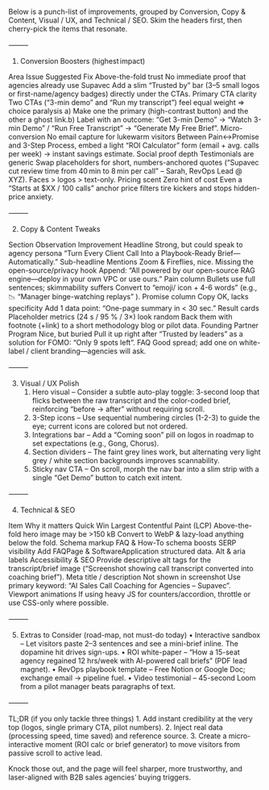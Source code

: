 Below is a punch-list of improvements, grouped by Conversion, Copy & Content, Visual / UX, and Technical / SEO.  Skim the headers first, then cherry-pick the items that resonate.

⸻

1. Conversion Boosters (highest impact)

Area	Issue	Suggested Fix
Above-the-fold trust	No immediate proof that agencies already use Supavec	Add a slim “Trusted by” bar (3–5 small logos or first-name/agency badges) directly under the CTAs.
Primary CTA clarity	Two CTAs (“3-min demo” and “Run my transcript”) feel equal weight ⇒ choice paralysis	a) Make one the primary (high-contrast button) and the other a ghost link.b) Label with an outcome: “Get 3-min Demo” → “Watch 3-min Demo” / “Run Free Transcript” → “Generate My Free Brief”.
Micro-conversion	No email capture for lukewarm visitors	Between Pain↔Promise and 3-Step Process, embed a light “ROI Calculator” form (email + avg. calls per week) → instant savings estimate.
Social proof depth	Testimonials are generic	Swap placeholders for short, numbers-anchored quotes (“Supavec cut review time from 40 min to 8 min per call” – Sarah, RevOps Lead @ XYZ). Faces > logos > text-only.
Pricing scent	Zero hint of cost	Even a “Starts at $XX / 100 calls” anchor price filters tire kickers and stops hidden-price anxiety.


⸻

2. Copy & Content Tweaks

Section	Observation	Improvement
Headline	Strong, but could speak to agency persona	“Turn Every Client Call Into a Playbook-Ready Brief—Automatically.”
Sub-headline	Mentions Zoom & Fireflies, nice. Missing the open-source/privacy hook	Append: “All powered by our open-source RAG engine—deploy in your own VPC or use ours.”
Pain column	Bullets use full sentences; skimmability suffers	Convert to “emoji/ icon + 4-6 words” (e.g., 📉 “Manager binge-watching replays” ).
Promise column	Copy OK, lacks specificity	Add 1 data point: “One-page summary in < 30 sec.”
Result cards	Placeholder metrics (24 s / 95 % / 3×) look random	Back them with footnote (+link) to a short methodology blog or pilot data.
Founding Partner Program	Nice, but buried	Pull it up right after “Trusted by leaders” as a solution for FOMO: “Only 9 spots left”.
FAQ	Good spread; add one on white-label / client branding—agencies will ask.	


⸻

3. Visual / UX Polish
	1.	Hero visual – Consider a subtle auto-play toggle: 3-second loop that flicks between the raw transcript and the color-coded brief, reinforcing “before → after” without requiring scroll.
	2.	3-Step icons – Use sequential numbering circles (1-2-3) to guide the eye; current icons are colored but not ordered.
	3.	Integrations bar – Add a “Coming soon” pill on logos in roadmap to set expectations (e.g., Gong, Chorus).
	4.	Section dividers – The faint grey lines work, but alternating very light grey / white section backgrounds improves scannability.
	5.	Sticky nav CTA – On scroll, morph the nav bar into a slim strip with a single “Get Demo” button to catch exit intent.

⸻

4. Technical & SEO

Item	Why it matters	Quick Win
Largest Contentful Paint (LCP)	Above-the-fold hero image may be >150 kB	Convert to WebP & lazy-load anything below the fold.
Schema markup	FAQ & How-To schema boosts SERP visibility	Add FAQPage & SoftwareApplication structured data.
Alt & aria labels	Accessibility & SEO	Provide descriptive alt tags for the transcript/brief image (“Screenshot showing call transcript converted into coaching brief”).
Meta title / description	Not shown in screenshot	Use primary keyword: “AI Sales Call Coaching for Agencies – Supavec”.
Viewport animations	If using heavy JS for counters/accordion, throttle or use CSS-only where possible.	


⸻

5. Extras to Consider (road-map, not must-do today)
	•	Interactive sandbox – Let visitors paste 2–3 sentences and see a mini-brief inline. The dopamine hit drives sign-ups.
	•	ROI white-paper – “How a 15-seat agency regained 12 hrs/week with AI-powered call briefs” (PDF lead magnet).
	•	RevOps playbook template – Free Notion or Google Doc; exchange email → pipeline fuel.
	•	Video testimonial – 45-second Loom from a pilot manager beats paragraphs of text.

⸻

TL;DR (if you only tackle three things)
	1.	Add instant credibility at the very top (logos, single primary CTA, pilot numbers).
	2.	Inject real data (processing speed, time saved) and reference source.
	3.	Create a micro-interactive moment (ROI calc or brief generator) to move visitors from passive scroll to active lead.

Knock those out, and the page will feel sharper, more trustworthy, and laser-aligned with B2B sales agencies’ buying triggers.